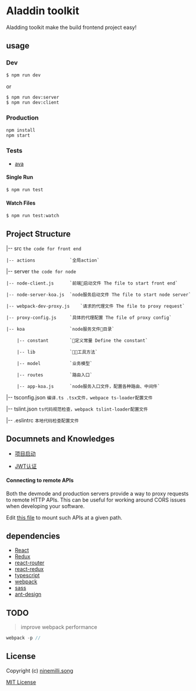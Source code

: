 # Aladdin toolkit

Aladding toolkit make the build frontend project easy!

## usage

### Dev
```bash
$ npm run dev
```

or

```bash
$ npm run dev:server
$ npm run dev:client
```

### Production

```bash
npm install
npm start
```

### Tests

- [ava](https://github.com/avajs/ava)

#### Single Run
```bash
$ npm run test
```

#### Watch Files
```bash
$ npm run test:watch
```

## Project Structure

|-- src     `the code for front end`
    
    |-- actions             `全局action`

|-- server      `the code for node`
    
    |-- node-client.js      `前端启动文件 The file to start front end`

    |-- node-server-koa.js  `node服务启动文件 The file to start node server`

    |-- webpack-dev-proxy.js    `请求的代理文件 The file to proxy request`

    |-- proxy-config.js     `具体的代理配置 The file of proxy config`

    |-- koa                 `node服务文件目录`

        |-- constant        `定义常量 Define the constant`

        |-- lib             `工具方法`

        |-- model           `业务模型`

        |-- routes          `路由入口`

        |-- app-koa.js      `node服务入口文件，配置各种路由、中间件`

|-- tsconfig.json           `编译.ts .tsx文件，webpace ts-loader配置文件`

|-- tslint.json             `ts代码规范检查，webpack tslint-loader配置文件`

|-- .eslintrc               `本地代码检查配置文件`

## Documnets and Knowledges

* [项目启动](https://github.com/ninemilli-song/Aladdin/wiki/%E9%A1%B9%E7%9B%AE%E5%90%AF%E5%8A%A8%EF%BC%88Run-Project%EF%BC%89)

* [JWT认证](https://github.com/ninemilli-song/Aladdin/wiki/JWT%E8%AE%A4%E8%AF%81)

#### Connecting to remote APIs

Both the devmode and production servers provide a way to proxy requests to
remote HTTP APIs.  This can be useful for working around CORS issues when
developing your software.

Edit [this file](server/proxy-config.js) to mount such APIs at a given path.

## dependencies

* [React](https://facebook.github.io/react/)
* [Redux](http://redux.js.org/)
* [react-router](https://react-guide.github.io/react-router-cn/)
* [react-redux](https://github.com/reactjs/react-redux)
* [typescript](https://www.typescriptlang.org/)
* [webpack](https://webpack.github.io/docs/)
* [sass](http://sass-lang.com/)
* [ant-design](https://ant.design/index-cn)

## TODO

> improve webpack performance

```js
webpack -p //
```

## License

Copyright (c) [ninemilli.song](https://github.com/ninemilli-song)

[MIT License][MIT]

[MIT]: ./LICENSE "Mit License"
